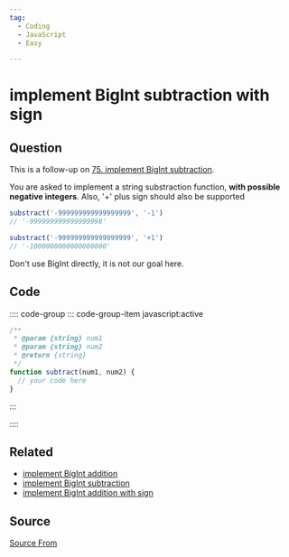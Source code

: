 ```yaml
---
tag:
  - Coding
  - JavaScript
  - Easy

---
```

  
# implement BigInt subtraction with sign

## Question
This is a follow-up on [75\. implement BigInt subtraction](https://bigfrontend.dev/problem/implement-BigInt-subtraction).

You are asked to implement a string substraction function, **with possible negative integers**. Also, '+' plus sign should also be supported

```js
substract('-999999999999999999', '-1')
// '-999999999999999998'

substract('-999999999999999999', '+1')
// '-1000000000000000000'
```

Don't use BigInt directly, it is not our goal here.

## Code
:::: code-group
::: code-group-item javascript:active
```javascript
/**
 * @param {string} num1
 * @param {string} num2
 * @return {string}
 */
function subtract(num1, num2) {
  // your code here
}
```
:::
    
::::


## Related

+ [implement BigInt addition](./add-BigInt-string)
+ [implement BigInt subtraction](./implement-BigInt-subtraction)
+ [implement BigInt addition with sign](./implement-BigInt-addition-with-sign)
##  Source
[Source From](https://bigfrontend.dev/problem/implement-BigInt-subtraction-with-sign)

  